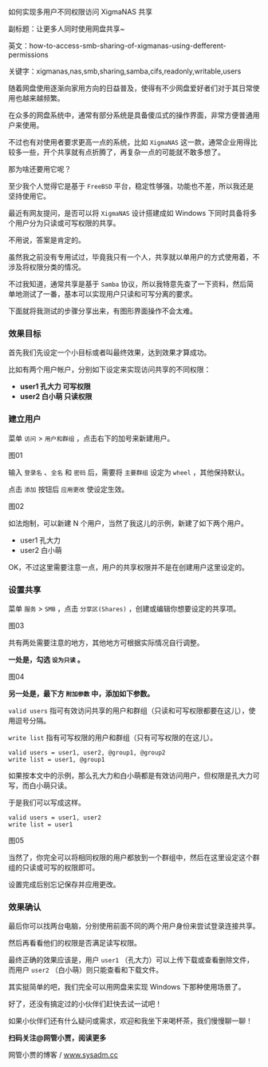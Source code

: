如何实现多用户不同权限访问 XigmaNAS 共享

副标题：让更多人同时使用网盘共享~

英文：how-to-access-smb-sharing-of-xigmanas-using-defferent-permissions

关键字：xigmanas,nas,smb,sharing,samba,cifs,readonly,writable,users



随着网盘使用逐渐向家用方向的日益普及，使得有不少网盘爱好者们对于其日常使用也越来越频繁。

在众多的网盘系统中，通常有部分系统是具备傻瓜式的操作界面，非常方便普通用户来使用。

不过也有对使用者要求更高一点的系统，比如 `XigmaNAS` 这一款，通常企业用得比较多一些，开个共享就有点折腾了，再复杂一点的可能就不敢多想了。

那为啥还要用它呢？

至少我个人觉得它是基于 `FreeBSD` 平台，稳定性够强，功能也不差，所以我还是坚持使用它。

最近有网友提问，是否可以将 `XigmaNAS` 设计搭建成如 Windows 下同时具备将多个用户分为只读或可写权限的共享。

不用说，答案是肯定的。



虽然我之前没有专用试过，毕竟我只有一个人，共享就以单用户的方式使用着，不涉及将权限分类的情况。

不过我知道，通常共享是基于 `Samba` 协议，所以我特意先查了一下资料，然后简单地测试了一番，基本可以实现用户只读和可写分离的要求。

下面就将我测试的步骤分享出来，有图形界面操作不会太难。



### 效果目标

首先我们先设定一个小目标或者叫最终效果，达到效果才算成功。

比如有两个用户帐户，分别如下设定来实现访问共享的不同权限：

* **user1    孔大力    可写权限**
* **user2    白小萌    只读权限**



### 建立用户

菜单 `访问` > `用户和群组` ，点击右下的加号来新建用户。

图01



输入 `登录名` 、`全名` 和 `密码` 后，需要将 `主要群组` 设定为 `wheel` ，其他保持默认。

点击 `添加` 按钮后 `应用更改` 使设定生效。

图02



如法炮制，可以新建 N 个用户，当然了我这儿的示例，新建了如下两个用户。

* user1    孔大力 
* user2    白小萌 



OK，不过这里需要注意一点，用户的共享权限并不是在创建用户这里设定的。



### 设置共享

菜单 `服务` > `SMB` ，点击 `分享区(Shares)` ，创建或编辑你想要设定的共享项。

图03



共有两处需要注意的地方，其他地方可根据实际情况自行调整。

**一处是，勾选 `设为只读` 。**

图04



**另一处是，最下方 `附加参数` 中，添加如下参数。**

`valid users` 指可有效访问共享的用户和群组（只读和可写权限都要在这儿），使用逗号分隔。

`write list` 指有可写权限的用户和群组（只有可写权限的在这儿）。

```
valid users = user1, user2, @group1, @group2
write list = user1, @group1
```



如果按本文中的示例，那么孔大力和白小萌都是有效访问用户，但权限是孔大力可写，而白小萌只读。

于是我们可以写成这样。

```
valid users = user1, user2
write list = user1
```

图05



当然了，你完全可以将相同权限的用户都放到一个群组中，然后在这里设定这个群组的只读或可写的权限即可。

设置完成后别忘记保存并应用更改。



### 效果确认

最后你可以找两台电脑，分别使用前面不同的两个用户身份来尝试登录连接共享。

然后再看看他们的权限是否满足读写权限。

最终正确的效果应该是，用户 `user1` （孔大力）可以上传下载或查看删除文件，而用户 `user2` （白小萌）则只能查看和下载文件。

其实挺简单的吧，我们完全可以用网盘来实现 Windows 下那种使用场景了。

好了，还没有搞定过的小伙伴们赶快去试一试吧！

如果小伙伴们还有什么疑问或需求，欢迎和我坐下来喝杯茶，我们慢慢聊一聊！



**扫码关注@网管小贾，阅读更多**

网管小贾的博客 / www.sysadm.cc